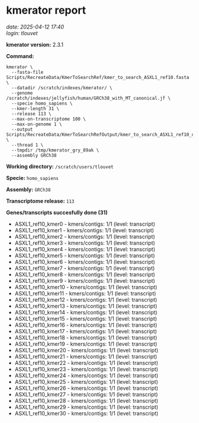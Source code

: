 # kmerator report
*date: 2025-04-12 17:40*  
*login: tlouvet*

**kmerator version:** 2.3.1

**Command:**

```
kmerator \
  --fasta-file Scripts/RecreateData/KmerToSearchRef/kmer_to_search_ASXL1_ref10.fasta \
  --datadir /scratch/indexes/kmerator/ \
  --genome /scratch/indexes/jellyfish/human/GRCh38_with_MT_canonical.jf \
  --specie homo_sapiens \
  --kmer-length 31 \
  --release 113 \
  --max-on-transcriptome 100 \
  --max-on-genome 1 \
  --output Scripts/RecreateData/KmerToSearchRefOutput/kmer_to_search_ASXL1_ref10_output \
  --thread 1 \
  --tmpdir /tmp/kmerator_gry_89ak \
  --assembly GRCh38
```

**Working directory:** `/scratch/users/tlouvet`

**Specie:** `homo_sapiens`

**Assembly:** `GRCh38`

**Transcriptome release:** `113`

**Genes/transcripts succesfully done (31)**

- ASXL1_ref10_kmer0 - kmers/contigs: 1/1 (level: transcript)
- ASXL1_ref10_kmer1 - kmers/contigs: 1/1 (level: transcript)
- ASXL1_ref10_kmer2 - kmers/contigs: 1/1 (level: transcript)
- ASXL1_ref10_kmer3 - kmers/contigs: 1/1 (level: transcript)
- ASXL1_ref10_kmer4 - kmers/contigs: 1/1 (level: transcript)
- ASXL1_ref10_kmer5 - kmers/contigs: 1/1 (level: transcript)
- ASXL1_ref10_kmer6 - kmers/contigs: 1/1 (level: transcript)
- ASXL1_ref10_kmer7 - kmers/contigs: 1/1 (level: transcript)
- ASXL1_ref10_kmer8 - kmers/contigs: 1/1 (level: transcript)
- ASXL1_ref10_kmer9 - kmers/contigs: 1/1 (level: transcript)
- ASXL1_ref10_kmer10 - kmers/contigs: 1/1 (level: transcript)
- ASXL1_ref10_kmer11 - kmers/contigs: 1/1 (level: transcript)
- ASXL1_ref10_kmer12 - kmers/contigs: 1/1 (level: transcript)
- ASXL1_ref10_kmer13 - kmers/contigs: 1/1 (level: transcript)
- ASXL1_ref10_kmer14 - kmers/contigs: 1/1 (level: transcript)
- ASXL1_ref10_kmer15 - kmers/contigs: 1/1 (level: transcript)
- ASXL1_ref10_kmer16 - kmers/contigs: 1/1 (level: transcript)
- ASXL1_ref10_kmer17 - kmers/contigs: 1/1 (level: transcript)
- ASXL1_ref10_kmer18 - kmers/contigs: 1/1 (level: transcript)
- ASXL1_ref10_kmer19 - kmers/contigs: 1/1 (level: transcript)
- ASXL1_ref10_kmer20 - kmers/contigs: 1/1 (level: transcript)
- ASXL1_ref10_kmer21 - kmers/contigs: 1/1 (level: transcript)
- ASXL1_ref10_kmer22 - kmers/contigs: 1/1 (level: transcript)
- ASXL1_ref10_kmer23 - kmers/contigs: 1/1 (level: transcript)
- ASXL1_ref10_kmer24 - kmers/contigs: 1/1 (level: transcript)
- ASXL1_ref10_kmer25 - kmers/contigs: 1/1 (level: transcript)
- ASXL1_ref10_kmer26 - kmers/contigs: 1/1 (level: transcript)
- ASXL1_ref10_kmer27 - kmers/contigs: 1/1 (level: transcript)
- ASXL1_ref10_kmer28 - kmers/contigs: 1/1 (level: transcript)
- ASXL1_ref10_kmer29 - kmers/contigs: 1/1 (level: transcript)
- ASXL1_ref10_kmer30 - kmers/contigs: 1/1 (level: transcript)

